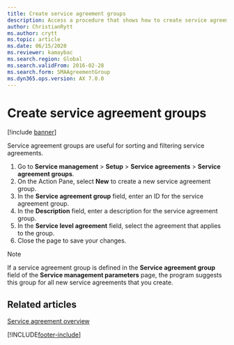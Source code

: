 ```yaml
---
title: Create service agreement groups  
description: Access a procedure that shows how to create service agreement groups, including a step-by-step process for setting up service agreement groups.
author: ChristianRytt
ms.author: crytt
ms.topic: article
ms.date: 06/15/2020
ms.reviewer: kamaybac
ms.search.region: Global
ms.search.validFrom: 2016-02-28
ms.search.form: SMAAgreementGroup
ms.dyn365.ops.version: AX 7.0.0
---
```


# Create service agreement groups

[!include [banner](../includes/banner.md)]

Service agreement groups are useful for sorting and filtering service agreements.

1. Go to **Service management** \> **Setup** \> **Service agreements** \> **Service agreement groups**.
1. On the Action Pane, select **New** to create a new service agreement group.
1. In the **Service agreement group** field, enter an ID for the service agreement group.
1. In the **Description** field, enter a description for the service agreement group.
1. In the **Service level agreement** field, select the agreement that applies to the group.
1. Close the page to save your changes.

> [!NOTE]
> If a service agreement group is defined in the **Service agreement group** field of the **Service management parameters** page, the program suggests this group for all new service agreements that you create.

## Related articles

[Service agreement overview](service-agreement-groups.md)


[!INCLUDE[footer-include](../../includes/footer-banner.md)]